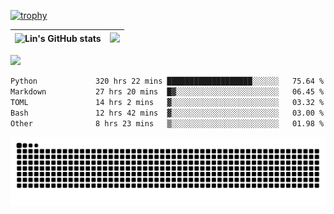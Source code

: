 [![trophy](https://github-profile-trophy.vercel.app/?username=ocss884&column=7)](https://github.com/ocss884)

| ![Lin's GitHub stats](https://github-readme-stats.vercel.app/api?username=ocss884&show_icons=true&hide_border=True&count_private=true) | ![](https://github-readme-streak-stats.herokuapp.com?user=ocss884&hide_border=true&date_format=M%20j%5B%2C%20Y%5D&ring=7EDDCF&fire=7EDDCF") |
| ------------------------------------------------------------ | ------------------------------------------------------------ |

![](https://komarev.com/ghpvc/?username=ocss884&color=brightgreen)

<!--START_SECTION:waka-->

```txt
Python             320 hrs 22 mins ███████████████████░░░░░░   75.64 %
Markdown           27 hrs 20 mins  █▓░░░░░░░░░░░░░░░░░░░░░░░   06.45 %
TOML               14 hrs 2 mins   ▓░░░░░░░░░░░░░░░░░░░░░░░░   03.32 %
Bash               12 hrs 42 mins  ▓░░░░░░░░░░░░░░░░░░░░░░░░   03.00 %
Other              8 hrs 23 mins   ▒░░░░░░░░░░░░░░░░░░░░░░░░   01.98 %
```

<!--END_SECTION:waka-->

<p align="center">
   <img src="https://github.com/ocss884/ocss884/blob/output/github-snake.svg" alt="snake">
</p>

